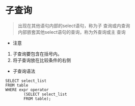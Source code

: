 
# 子查询

> 出现在其他语句内部的select语句，称为子
  查询或内查询  
> 内部嵌套其他select语句的查询，称为外查询或主
 查询

* 注意
1. 子查询要包含在括号内。
2. 将子查询放在比较条件的右侧


* 子查询语法
``` 
SELECT select_list
FROM table
WHERE expr operator
        (SELECT select_list
        FROM table);
```

